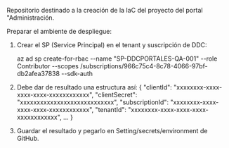 Repositorio destinado a la creación de la IaC del proyecto del portal "Administración.

Preparar el ambiente de despliegue:
1. Crear el SP (Service Principal) en el tenant y suscripción de DDC:

   az ad sp create-for-rbac --name "SP-DDCPORTALES-QA-001" --role Contributor --scopes /subscriptions/966c75c4-8c78-4066-97bf-db2afea37838 --sdk-auth

2. Debe dar de resultado una estructura así: 
    {
      "clientId": "xxxxxxxx-xxxx-xxxx-xxxx-xxxxxxxxxxxx",
      "clientSecret": "xxxxxxxxxxxxxxxxxxxxxxxxxxxx",
      "subscriptionId": "xxxxxxxx-xxxx-xxxx-xxxx-xxxxxxxxxxxx",
      "tenantId": "xxxxxxxx-xxxx-xxxx-xxxx-xxxxxxxxxxxx",
      ...
    }
3. Guardar el resultado y pegarlo en Setting/secrets/environment de GitHub.


